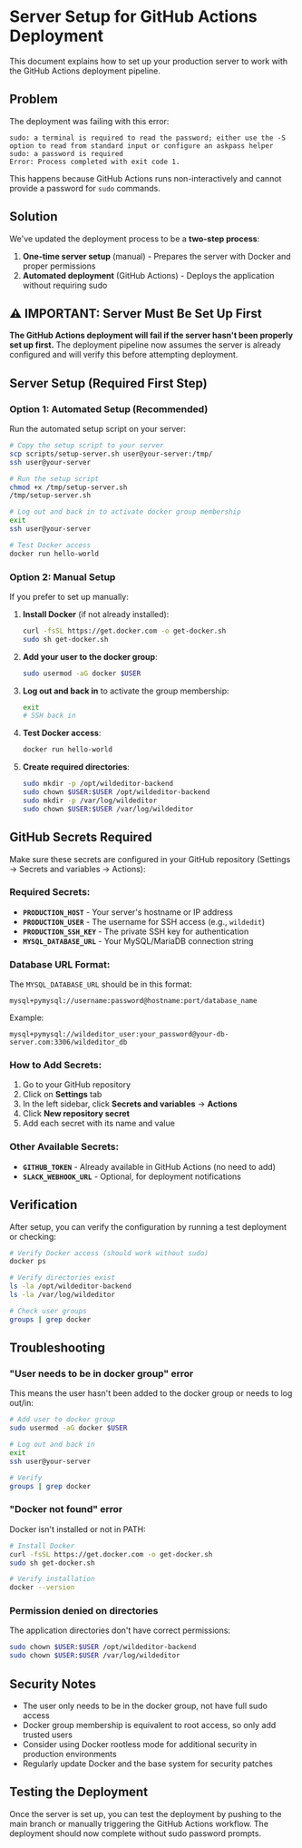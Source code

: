 # Server Setup for GitHub Actions Deployment

This document explains how to set up your production server to work with the GitHub Actions deployment pipeline.

## Problem

The deployment was failing with this error:
```
sudo: a terminal is required to read the password; either use the -S option to read from standard input or configure an askpass helper
sudo: a password is required
Error: Process completed with exit code 1.
```

This happens because GitHub Actions runs non-interactively and cannot provide a password for `sudo` commands.

## Solution

We've updated the deployment process to be a **two-step process**:

1. **One-time server setup** (manual) - Prepares the server with Docker and proper permissions
2. **Automated deployment** (GitHub Actions) - Deploys the application without requiring sudo

## ⚠️ IMPORTANT: Server Must Be Set Up First

**The GitHub Actions deployment will fail if the server hasn't been properly set up first.** The deployment pipeline now assumes the server is already configured and will verify this before attempting deployment.

## Server Setup (Required First Step)

### Option 1: Automated Setup (Recommended)

Run the automated setup script on your server:

```bash
# Copy the setup script to your server
scp scripts/setup-server.sh user@your-server:/tmp/
ssh user@your-server

# Run the setup script
chmod +x /tmp/setup-server.sh
/tmp/setup-server.sh

# Log out and back in to activate docker group membership
exit
ssh user@your-server

# Test Docker access
docker run hello-world
```

### Option 2: Manual Setup

If you prefer to set up manually:

1. **Install Docker** (if not already installed):
   ```bash
   curl -fsSL https://get.docker.com -o get-docker.sh
   sudo sh get-docker.sh
   ```

2. **Add your user to the docker group**:
   ```bash
   sudo usermod -aG docker $USER
   ```

3. **Log out and back in** to activate the group membership:
   ```bash
   exit
   # SSH back in
   ```

4. **Test Docker access**:
   ```bash
   docker run hello-world
   ```

5. **Create required directories**:
   ```bash
   sudo mkdir -p /opt/wildeditor-backend
   sudo chown $USER:$USER /opt/wildeditor-backend
   sudo mkdir -p /var/log/wildeditor
   sudo chown $USER:$USER /var/log/wildeditor
   ```

## GitHub Secrets Required

Make sure these secrets are configured in your GitHub repository (Settings → Secrets and variables → Actions):

### Required Secrets:
- **`PRODUCTION_HOST`** - Your server's hostname or IP address
- **`PRODUCTION_USER`** - The username for SSH access (e.g., `wildedit`)
- **`PRODUCTION_SSH_KEY`** - The private SSH key for authentication
- **`MYSQL_DATABASE_URL`** - Your MySQL/MariaDB connection string

### Database URL Format:
The `MYSQL_DATABASE_URL` should be in this format:
```
mysql+pymysql://username:password@hostname:port/database_name
```

Example:
```
mysql+pymysql://wildeditor_user:your_password@your-db-server.com:3306/wildeditor_db
```

### How to Add Secrets:
1. Go to your GitHub repository
2. Click on **Settings** tab
3. In the left sidebar, click **Secrets and variables** → **Actions**
4. Click **New repository secret**
5. Add each secret with its name and value

### Other Available Secrets:
- **`GITHUB_TOKEN`** - Already available in GitHub Actions (no need to add)
- **`SLACK_WEBHOOK_URL`** - Optional, for deployment notifications

## Verification

After setup, you can verify the configuration by running a test deployment or checking:

```bash
# Verify Docker access (should work without sudo)
docker ps

# Verify directories exist
ls -la /opt/wildeditor-backend
ls -la /var/log/wildeditor

# Check user groups
groups | grep docker
```

## Troubleshooting

### "User needs to be in docker group" error

This means the user hasn't been added to the docker group or needs to log out/in:

```bash
# Add user to docker group
sudo usermod -aG docker $USER

# Log out and back in
exit
ssh user@your-server

# Verify
groups | grep docker
```

### "Docker not found" error

Docker isn't installed or not in PATH:

```bash
# Install Docker
curl -fsSL https://get.docker.com -o get-docker.sh
sudo sh get-docker.sh

# Verify installation
docker --version
```

### Permission denied on directories

The application directories don't have correct permissions:

```bash
sudo chown $USER:$USER /opt/wildeditor-backend
sudo chown $USER:$USER /var/log/wildeditor
```

## Security Notes

- The user only needs to be in the docker group, not have full sudo access
- Docker group membership is equivalent to root access, so only add trusted users
- Consider using Docker rootless mode for additional security in production environments
- Regularly update Docker and the base system for security patches

## Testing the Deployment

Once the server is set up, you can test the deployment by pushing to the main branch or manually triggering the GitHub Actions workflow. The deployment should now complete without sudo password prompts.
